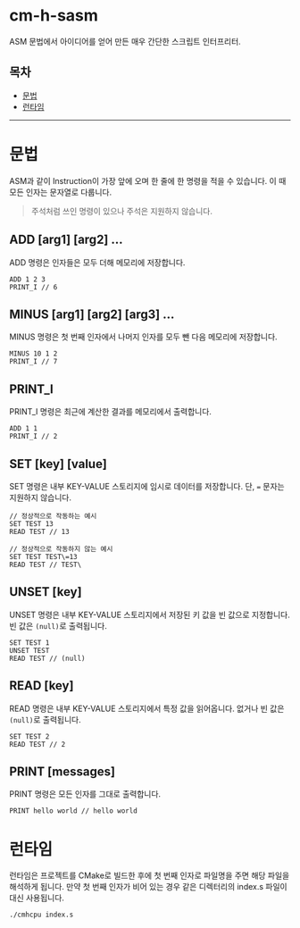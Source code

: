 # cm-h-sasm

ASM 문법에서 아이디어를 얻어 만든 매우 간단한 스크립트 인터프리터.

## 목차

- [문법](#문법)
- [런타임](#런타임)

----

# 문법

ASM과 같이 Instruction이 가장 앞에 오며 한 줄에 한 명령을 적을 수 있습니다.
이 때 모든 인자는 문자열로 다룹니다.

> 주석처럼 쓰인 명령이 있으나 주석은 지원하지 않습니다.

## ADD [arg1] [arg2] ...

ADD 명령은 인자들은 모두 더해 메모리에 저장합니다.

```
ADD 1 2 3
PRINT_I // 6
```

## MINUS [arg1] [arg2] [arg3] ...

MINUS 명령은 첫 번째 인자에서 나머지 인자를 모두 뺀 다음 메모리에 저장합니다.

```
MINUS 10 1 2
PRINT_I // 7
```

## PRINT_I

PRINT_I 명령은 최근에 계산한 결과를 메모리에서 출력합니다.

```
ADD 1 1
PRINT_I // 2
```

## SET [key] [value]

SET 명령은 내부 KEY-VALUE 스토리지에 임시로 데이터를 저장합니다.
단, `=` 문자는 지원하지 않습니다.

```
// 정상적으로 작동하는 예시
SET TEST 13
READ TEST // 13

// 정상적으로 작동하지 않는 예시
SET TEST TEST\=13
READ TEST // TEST\
```

## UNSET [key]

UNSET 명령은 내부 KEY-VALUE 스토리지에서 저장된 키 값을 빈 값으로 지정합니다.
빈 값은 `(null)`로 출력됩니다.

```
SET TEST 1
UNSET TEST
READ TEST // (null)
```

## READ [key]

READ 명령은 내부 KEY-VALUE 스토리지에서 특정 값을 읽어옵니다.
없거나 빈 값은 `(null)`로 출력됩니다.

```
SET TEST 2
READ TEST // 2
```

## PRINT [messages]

PRINT 명령은 모든 인자를 그대로 출력합니다.

```
PRINT hello world // hello world
```

# 런타임

런타임은 프로젝트를 CMake로 빌드한 후에 첫 번째 인자로 파일명을 주면 해당 파일을 해석하게 됩니다.
만약 첫 번째 인자가 비어 있는 경우 같은 디렉터리의 index.s 파일이 대신 사용됩니다.

```
./cmhcpu index.s
```
